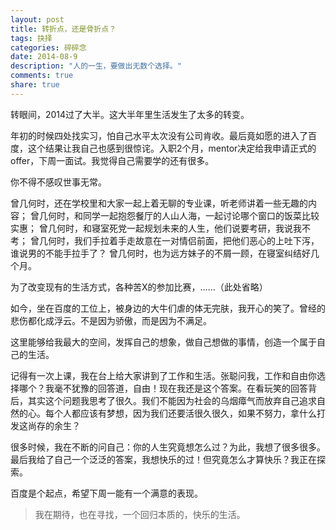 ```yaml
---
layout: post
title: 转折点，还是骨折点？
tags: 抉择
categories: 碎碎念
date: 2014-08-9
description: "人的一生，要做出无数个选择。"
comments: true
share: true
---
```


转眼间，2014过了大半。这大半年里生活发生了太多的转变。

年初的时候四处找实习，怕自己水平太次没有公司肯收。最后竟如愿的进入了百度，这个结果让我自己也感到很惊诧。入职2个月，mentor决定给我申请正式的offer，下周一面试。我觉得自己需要学的还有很多。

你不得不感叹世事无常。

曾几何时，还在学校里和大家一起上着无聊的专业课，听老师讲着一些无趣的内容；
曾几何时，和同学一起抱怨餐厅的人山人海，一起讨论哪个窗口的饭菜比较实惠；
曾几何时，和寝室死党一起规划未来的人生，他们说要考研，我说我不考；
曾几何时，我们手拉着手走故意在一对情侣前面，把他们恶心的上吐下泻，谁说男的不能手拉手了？
曾几何时，也为远方妹子的不屑一顾，在寝室纠结好几个月。

为了改变现有的生活方式，各种苦X的参加比赛，……（此处省略）

如今，坐在百度的工位上，被身边的大牛们虐的体无完肤，我开心的笑了。曾经的悲伤都化成浮云。不是因为骄傲，而是因为不满足。

这里能够给我最大的空间，发挥自己的想象，做自己想做的事情，创造一个属于自己的生活。

记得有一次上课，我在台上给大家讲到了工作和生活。张聪问我，工作和自由你选择哪个？我毫不犹豫的回答道，自由！现在我还是这个答案。在看玩笑的回答背后，其实这个问题我思考了很久。我们不能因为社会的乌烟瘴气而放弃自己追求自然的心。每个人都应该有梦想，因为我们还要活很久很久，如果不努力，拿什么打发这尚存的余生？

很多时候，我在不断的问自己：你的人生究竟想怎么过？为此，我想了很多很多。最后我给了自己一个泛泛的答案，我想快乐的过！但究竟怎么才算快乐？我正在探索。

百度是个起点，希望下周一能有一个满意的表现。

>我在期待，也在寻找，一个回归本质的，快乐的生活。